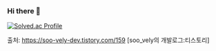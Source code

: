 ### Hi there 👋
[![Solved.ac Profile](http://mazassumnida.wtf/api/v2/generate_badge?boj=백준아이디)](https://solved.ac/hyg8702/)

출처: https://soo-vely-dev.tistory.com/159 [soo_vely의 개발로그:티스토리]
<!--
**hyg4779/hyg4779** is a ✨ _special_ ✨ repository because its `README.md` (this file) appears on your GitHub profile.

[![Anurag's github stats](https://github-readme-stats.vercel.app/api?username=hyg4779)](https://github.com/anuraghazra/github-readme-stats)


Here are some ideas to get you started:

- 🔭 I’m currently working on ...
- 🌱 I’m currently learning ...
- 👯 I’m looking to collaborate on ...
- 🤔 I’m looking for help with ...
- 💬 Ask me about ...
- 📫 How to reach me: ...
- 😄 Pronouns: ...
- ⚡ Fun fact: ...
-->
